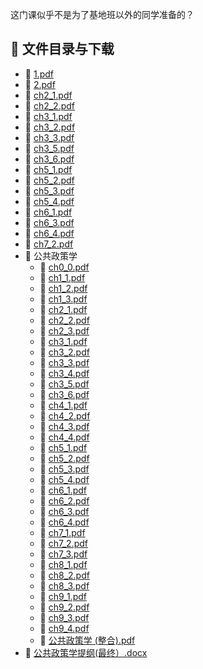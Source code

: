 这门课似乎不是为了基地班以外的同学准备的？
## 📄 文件目录与下载

- 📄 [1.pdf](1.pdf)
- 📄 [2.pdf](2.pdf)
- 📄 [ch2_1.pdf](ch2_1.pdf)
- 📄 [ch2_2.pdf](ch2_2.pdf)
- 📄 [ch3_1.pdf](ch3_1.pdf)
- 📄 [ch3_2.pdf](ch3_2.pdf)
- 📄 [ch3_3.pdf](ch3_3.pdf)
- 📄 [ch3_5.pdf](ch3_5.pdf)
- 📄 [ch3_6.pdf](ch3_6.pdf)
- 📄 [ch5_1.pdf](ch5_1.pdf)
- 📄 [ch5_2.pdf](ch5_2.pdf)
- 📄 [ch5_3.pdf](ch5_3.pdf)
- 📄 [ch5_4.pdf](ch5_4.pdf)
- 📄 [ch6_1.pdf](ch6_1.pdf)
- 📄 [ch6_3.pdf](ch6_3.pdf)
- 📄 [ch6_4.pdf](ch6_4.pdf)
- 📄 [ch7_2.pdf](ch7_2.pdf)
- 📁 公共政策学
  - 📄 [ch0_0.pdf](%E5%85%AC%E5%85%B1%E6%94%BF%E7%AD%96%E5%AD%A6/ch0_0.pdf)
  - 📄 [ch1_1.pdf](%E5%85%AC%E5%85%B1%E6%94%BF%E7%AD%96%E5%AD%A6/ch1_1.pdf)
  - 📄 [ch1_2.pdf](%E5%85%AC%E5%85%B1%E6%94%BF%E7%AD%96%E5%AD%A6/ch1_2.pdf)
  - 📄 [ch1_3.pdf](%E5%85%AC%E5%85%B1%E6%94%BF%E7%AD%96%E5%AD%A6/ch1_3.pdf)
  - 📄 [ch2_1.pdf](%E5%85%AC%E5%85%B1%E6%94%BF%E7%AD%96%E5%AD%A6/ch2_1.pdf)
  - 📄 [ch2_2.pdf](%E5%85%AC%E5%85%B1%E6%94%BF%E7%AD%96%E5%AD%A6/ch2_2.pdf)
  - 📄 [ch2_3.pdf](%E5%85%AC%E5%85%B1%E6%94%BF%E7%AD%96%E5%AD%A6/ch2_3.pdf)
  - 📄 [ch3_1.pdf](%E5%85%AC%E5%85%B1%E6%94%BF%E7%AD%96%E5%AD%A6/ch3_1.pdf)
  - 📄 [ch3_2.pdf](%E5%85%AC%E5%85%B1%E6%94%BF%E7%AD%96%E5%AD%A6/ch3_2.pdf)
  - 📄 [ch3_3.pdf](%E5%85%AC%E5%85%B1%E6%94%BF%E7%AD%96%E5%AD%A6/ch3_3.pdf)
  - 📄 [ch3_4.pdf](%E5%85%AC%E5%85%B1%E6%94%BF%E7%AD%96%E5%AD%A6/ch3_4.pdf)
  - 📄 [ch3_5.pdf](%E5%85%AC%E5%85%B1%E6%94%BF%E7%AD%96%E5%AD%A6/ch3_5.pdf)
  - 📄 [ch3_6.pdf](%E5%85%AC%E5%85%B1%E6%94%BF%E7%AD%96%E5%AD%A6/ch3_6.pdf)
  - 📄 [ch4_1.pdf](%E5%85%AC%E5%85%B1%E6%94%BF%E7%AD%96%E5%AD%A6/ch4_1.pdf)
  - 📄 [ch4_2.pdf](%E5%85%AC%E5%85%B1%E6%94%BF%E7%AD%96%E5%AD%A6/ch4_2.pdf)
  - 📄 [ch4_3.pdf](%E5%85%AC%E5%85%B1%E6%94%BF%E7%AD%96%E5%AD%A6/ch4_3.pdf)
  - 📄 [ch4_4.pdf](%E5%85%AC%E5%85%B1%E6%94%BF%E7%AD%96%E5%AD%A6/ch4_4.pdf)
  - 📄 [ch5_1.pdf](%E5%85%AC%E5%85%B1%E6%94%BF%E7%AD%96%E5%AD%A6/ch5_1.pdf)
  - 📄 [ch5_2.pdf](%E5%85%AC%E5%85%B1%E6%94%BF%E7%AD%96%E5%AD%A6/ch5_2.pdf)
  - 📄 [ch5_3.pdf](%E5%85%AC%E5%85%B1%E6%94%BF%E7%AD%96%E5%AD%A6/ch5_3.pdf)
  - 📄 [ch5_4.pdf](%E5%85%AC%E5%85%B1%E6%94%BF%E7%AD%96%E5%AD%A6/ch5_4.pdf)
  - 📄 [ch6_1.pdf](%E5%85%AC%E5%85%B1%E6%94%BF%E7%AD%96%E5%AD%A6/ch6_1.pdf)
  - 📄 [ch6_2.pdf](%E5%85%AC%E5%85%B1%E6%94%BF%E7%AD%96%E5%AD%A6/ch6_2.pdf)
  - 📄 [ch6_3.pdf](%E5%85%AC%E5%85%B1%E6%94%BF%E7%AD%96%E5%AD%A6/ch6_3.pdf)
  - 📄 [ch6_4.pdf](%E5%85%AC%E5%85%B1%E6%94%BF%E7%AD%96%E5%AD%A6/ch6_4.pdf)
  - 📄 [ch7_1.pdf](%E5%85%AC%E5%85%B1%E6%94%BF%E7%AD%96%E5%AD%A6/ch7_1.pdf)
  - 📄 [ch7_2.pdf](%E5%85%AC%E5%85%B1%E6%94%BF%E7%AD%96%E5%AD%A6/ch7_2.pdf)
  - 📄 [ch7_3.pdf](%E5%85%AC%E5%85%B1%E6%94%BF%E7%AD%96%E5%AD%A6/ch7_3.pdf)
  - 📄 [ch8_1.pdf](%E5%85%AC%E5%85%B1%E6%94%BF%E7%AD%96%E5%AD%A6/ch8_1.pdf)
  - 📄 [ch8_2.pdf](%E5%85%AC%E5%85%B1%E6%94%BF%E7%AD%96%E5%AD%A6/ch8_2.pdf)
  - 📄 [ch8_3.pdf](%E5%85%AC%E5%85%B1%E6%94%BF%E7%AD%96%E5%AD%A6/ch8_3.pdf)
  - 📄 [ch9_1.pdf](%E5%85%AC%E5%85%B1%E6%94%BF%E7%AD%96%E5%AD%A6/ch9_1.pdf)
  - 📄 [ch9_2.pdf](%E5%85%AC%E5%85%B1%E6%94%BF%E7%AD%96%E5%AD%A6/ch9_2.pdf)
  - 📄 [ch9_3.pdf](%E5%85%AC%E5%85%B1%E6%94%BF%E7%AD%96%E5%AD%A6/ch9_3.pdf)
  - 📄 [ch9_4.pdf](%E5%85%AC%E5%85%B1%E6%94%BF%E7%AD%96%E5%AD%A6/ch9_4.pdf)
  - 📄 [公共政策学 (整合).pdf](%E5%85%AC%E5%85%B1%E6%94%BF%E7%AD%96%E5%AD%A6/%E5%85%AC%E5%85%B1%E6%94%BF%E7%AD%96%E5%AD%A6%20%28%E6%95%B4%E5%90%88%29.pdf)
- 📄 [公共政策学提纲(最终）.docx](%E5%85%AC%E5%85%B1%E6%94%BF%E7%AD%96%E5%AD%A6%E6%8F%90%E7%BA%B2%28%E6%9C%80%E7%BB%88%EF%BC%89.docx)

